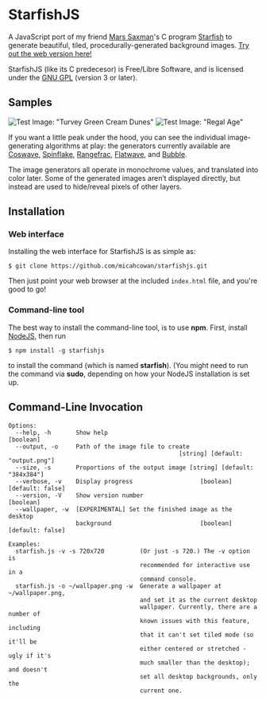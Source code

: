 # StarfishJS
A JavaScript port of my friend [Mars Saxman](http://redecho.org/)'s C program [Starfish][] to generate beautiful, tiled, procedurally-generated background images. [Try out the web version here!](http://micah.cowan.name/starfishjs/)

  [starfish]: https://packages.debian.org/stable/xstarfish

StarfishJS (like its C predecesor) is Free/Libre Software, and is licensed under the [GNU GPL](LICENSE.txt) (version 3 or later).

## Samples ##
![Test Image: "Turvey Green Cream Dunes"](images/sf/turvey-green-cream-dunes.png)
![Test Image: "Regal Age"](images/sf/regal-age.png)

If you want a little peak under the hood, you can see the individual image-generating algorithms at play: the generators currently available are [Coswave][], [Spinflake][], [Rangefrac][], [Flatwave][], and [Bubble][].

  [coswave]: http://micah.cowan.name/starfishjs/#!test=Coswave
  [spinflake]: http://micah.cowan.name/starfishjs/#!test=Spinflake
  [rangefrac]:  http://micah.cowan.name/starfishjs/#!test=Rangefrac
  [flatwave]:  http://micah.cowan.name/starfishjs/#!test=Flatwave
  [bubble]:  http://micah.cowan.name/starfishjs/#!test=Bubble

The image generators all operate in monochrome values, and translated into color later. Some of the generated images aren’t displayed directly, but instead are used to hide/reveal pixels of other layers.

## Installation

### Web interface

Installing the web interface for StarfishJS is as simple as:

```
$ git clone https://github.com/micahcowan/starfishjs.git
```

Then just point your web browser at the included `index.html` file, and
you're good to go!

### Command-line tool

The best way to install the command-line tool, is to use **npm**.
First, install [NodeJS](https://nodejs.org/), then run

```
$ npm install -g starfishjs
```

to install the command (which is named **starfish**). (You might need to
run the command via **sudo**, depending on how your NodeJS installation
is set up.

## Command-Line Invocation

```
Options:
  --help, -h       Show help                                           [boolean]
  --output, -o     Path of the image file to create
                                                [string] [default: "output.png"]
  --size, -s       Proportions of the output image [string] [default: "384x384"]
  --verbose, -v    Display progress                   [boolean] [default: false]
  --version, -V    Show version number                                 [boolean]
  --wallpaper, -w  [EXPERIMENTAL] Set the finished image as the desktop
                   background                         [boolean] [default: false]

Examples:
  starfish.js -v -s 720x720          (Or just -s 720.) The -v option is
                                     recommended for interactive use in a
                                     command console.
  starfish.js -o ~/wallpaper.png -w  Generate a wallpaper at ~/wallpaper.png,
                                     and set it as the current desktop
                                     wallpaper. Currently, there are a number of
                                     known issues with this feature, including
                                     that it can't set tiled mode (so it'll be
                                     either centered or stretched - ugly if it's
                                     much smaller than the desktop); and doesn't
                                     set all desktop backgrounds, only the
                                     current one.

```
